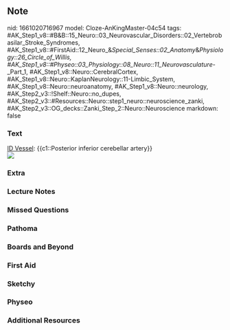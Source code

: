 ## Note
nid: 1661020716967
model: Cloze-AnKingMaster-04c54
tags: #AK_Step1_v8::#B&B::15_Neuro::03_Neurovascular_Disorders::02_Vertebrobasilar_Stroke_Syndromes, #AK_Step1_v8::#FirstAid::12_Neuro_&_Special_Senses::02_Anatomy_&_Physiology::26_Circle_of_Willis, #AK_Step1_v8::#Physeo::03_Physiology::08_Neuro::11_Neurovasculature_-_Part_1, #AK_Step1_v8::Neuro::CerebralCortex, #AK_Step1_v8::Neuro::KaplanNeurology::11-Limbic_System, #AK_Step1_v8::Neuro::neuroanatomy, #AK_Step1_v8::Neuro::neurology, #AK_Step2_v3::!Shelf::Neuro::no_dupes, #AK_Step2_v3::#Resources::Neuro::step1_neuro::neuroscience_zanki, #AK_Step2_v3::OG_decks::Zanki_Step_2::Neuro::Neuroscience
markdown: false

### Text
<div>
  <div>
    <u>ID Vessel</u>: {{c1::Posterior inferior cerebellar artery}}
  </div>
  <div><img src="paste-364921896305129.jpg"></div>
</div>

### Extra


### Lecture Notes


### Missed Questions


### Pathoma


### Boards and Beyond


### First Aid


### Sketchy


### Physeo


### Additional Resources


